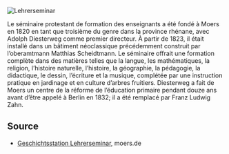 ![Lehrerseminar](./images/moers-gs/p10.1.jpg)

Le séminaire protestant de formation des enseignants a été fondé à Moers en 1820 en tant que troisième du genre dans la province rhénane, avec Adolph Diesterweg comme premier directeur. À partir de 1823, il était installé dans un bâtiment néoclassique précédemment construit par l’oberamtmann Matthias Scheidtmann. Le séminaire offrait une formation complète dans des matières telles que la langue, les mathématiques, la religion, l’histoire naturelle, l’histoire, la géographie, la pédagogie, la didactique, le dessin, l’écriture et la musique, complétée par une instruction pratique en jardinage et en culture d’arbres fruitiers. Diesterweg a fait de Moers un centre de la réforme de l’éducation primaire pendant douze ans avant d’être appelé à Berlin en 1832; il a été remplacé par Franz Ludwig Zahn.

Source
------

* [Geschichtsstation Lehrerseminar], moers.de

[Geschichtsstation Lehrerseminar]: https://www-moers-de.translate.goog/leben-moers/geschichtsstation/geschichtsstation-10-lehrerseminar?_x_tr_sl=de&_x_tr_tl=fr
